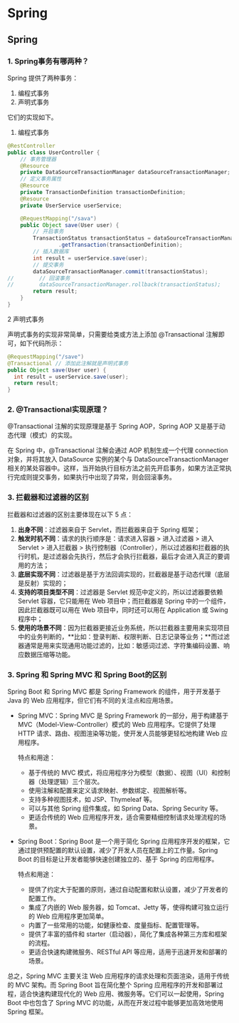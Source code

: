 # Spring

## Spring

### 1. Spring事务有哪两种？

Spring 提供了两种事务：

1. 编程式事务
2. 声明式事务

它们的实现如下。

1. 编程式事务

```java
@RestController
public class UserController {
    // 事务管理器
    @Resource
    private DataSourceTransactionManager dataSourceTransactionManager;
    // 定义事务属性
    @Resource
    private TransactionDefinition transactionDefinition;
    @Resource
    private UserService userService;

    @RequestMapping("/sava")
    public Object save(User user) {
        // 开启事务
        TransactionStatus transactionStatus = dataSourceTransactionManager
                .getTransaction(transactionDefinition);
        // 插入数据库
        int result = userService.save(user);
        // 提交事务
        dataSourceTransactionManager.commit(transactionStatus);
//        // 回滚事务
//        dataSourceTransactionManager.rollback(transactionStatus);
        return result;
    }
}
```

2 声明式事务

声明式事务的实现非常简单，只需要给类或方法上添加 @Transactional 注解即可，如下代码所示：

```java
@RequestMapping("/save")
@Transactional // 添加此注解就是声明式事务
public Object save(User user) {
  int result = userService.save(user);
  return result;
}
```



### 2. @Transactional实现原理？

@Transactional 注解的实现原理是基于 Spring AOP，Spring AOP 又是基于动态代理（模式）的实现。

在 Spring 中，@Transactional 注解会通过 AOP 机制生成一个代理 connection 对象，并将其放入 DataSource 实例的某个与 DataSourceTransactionManager 相关的某处容器中。这样，当开始执行目标方法之前先开启事务，如果方法正常执行完成则提交事务，如果执行中出现了异常，则会回滚事务。



### 3. 拦截器和过滤器的区别

拦截器和过滤器的区别主要体现在以下 5 点：

1. **出身不同**：过滤器来自于 Servlet，而拦截器来自于 Spring 框架；
2. **触发时机不同**：请求的执行顺序是：请求进入容器 > 进入过滤器 > 进入 Servlet > 进入拦截器 > 执行控制器（Controller），所以过滤器和拦截器的执行时机，是过滤器会先执行，然后才会执行拦截器，最后才会进入真正的要调用的方法；
3. **底层实现不同**：过滤器是基于方法回调实现的，拦截器是基于动态代理（底层是反射）实现的；
4. **支持的项目类型不同**：过滤器是 Servlet 规范中定义的，所以过滤器要依赖 Servlet 容器，它只能用在 Web 项目中；而拦截器是 Spring 中的一个组件，因此拦截器既可以用在 Web 项目中，同时还可以用在 Application 或 Swing 程序中；
5. **使用的场景不同**：因为拦截器更接近业务系统，所以拦截器主要用来实现项目中的业务判断的，**比如：登录判断、权限判断、日志记录等业务；**而过滤器通常是用来实现通用功能过滤的，比如：敏感词过滤、字符集编码设置、响应数据压缩等功能。





### 3. Spring 和 Spring MVC 和 Spring Boot的区别

Spring Boot 和 Spring MVC 都是 Spring Framework 的组件，用于开发基于 Java 的 Web 应用程序，但它们有不同的关注点和应用场景。

- Spring MVC：Spring MVC 是 Spring Framework 的一部分，用于构建基于 MVC（Model-View-Controller）模式的 Web 应用程序。它提供了处理 HTTP 请求、路由、视图渲染等功能，使开发人员能够更轻松地构建 Web 应用程序。

  特点和用途：

  - 基于传统的 MVC 模式，将应用程序分为模型（数据）、视图（UI）和控制器（处理逻辑）三个层次。
  - 使用注解和配置来定义请求映射、参数绑定、视图解析等。
  - 支持多种视图技术，如 JSP、Thymeleaf 等。
  - 可以与其他 Spring 组件集成，如 Spring Data、Spring Security 等。
  - 更适合传统的 Web 应用程序开发，适合需要精细控制请求处理流程的场景。

- Spring Boot：Spring Boot 是一个用于简化 Spring 应用程序开发的框架，它通过提供预配置的默认设置，减少了开发人员在配置上的工作量。Spring Boot 的目标是让开发者能够快速创建独立的、基于 Spring 的应用程序。

  特点和用途：

  - 提供了约定大于配置的原则，通过自动配置和默认设置，减少了开发者的配置工作。
  - 集成了内嵌的 Web 服务器，如 Tomcat、Jetty 等，使得构建可独立运行的 Web 应用程序更加简单。
  - 内置了一些常用的功能，如健康检查、度量指标、配置管理等。
  - 提供了丰富的插件和 starter（启动器），简化了集成各种第三方库和框架的流程。
  - 更适合快速构建微服务、RESTful API 等应用，适用于迅速开发和部署的场景。

总之，Spring MVC 主要关注 Web 应用程序的请求处理和页面渲染，适用于传统的 MVC 架构。而 Spring Boot 旨在简化整个 Spring 应用程序的开发和部署过程，适合快速构建现代化的 Web 应用、微服务等。它们可以一起使用，Spring Boot 中也包含了 Spring MVC 的功能，从而在开发过程中能够更加高效地使用 Spring 框架。
